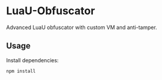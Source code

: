 # LuaU-Obfuscator

Advanced LuaU obfuscator with custom VM and anti-tamper.

## Usage

Install dependencies:

```bash
npm install
